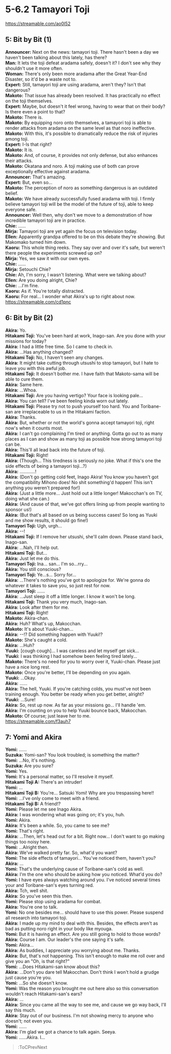 
5-6.2 Tamayori Toji
===================
https://streamable.com/ao0l52

  

## 5: Bit by Bit (1\)
**Announcer:** Next on the news: tamayori toji\. There hasn't been a day we haven't been talking about this lately, has there\?  
**Man:** It lets the toji defeat aradama safely, doesn't it\? I don't see why they shouldn't use it more often\.  
**Woman:** There's only been more aradama after the Great Year-End Disaster, so it'd be a waste not to\.  
**Expert:** Still, tamayori toji are using aradama, aren't they\? Isn't that dangerous\?  
**Makoto:** That issue has already been resolved\. It has practically no effect on the toji themselves\.  
**Expert:** Maybe, but doesn't it feel wrong, having to wear that on their body\? Is there even a point to that\?  
**Makoto:** There is\.  
**Makoto:** By equipping noro onto themselves, a tamayori toji is able to render attacks from aradama on the same level as that noro ineffective\.  
**Makoto:** With this, it's possible to dramatically reduce the risk of injuries among toji\.  
**Expert:** I-Is that right\?  
**Makoto:** It is\.  
**Makoto:** And, of course, it provides not only defense, but also enhances their attacks\.  
**Makoto:** Okatana and noro\. A toji making use of both can prove exceptionally effective against aradama\.  
**Announcer:** That's amazing\.  
**Expert:** But, even so\.\.\.  
**Makoto:** The perception of noro as something dangerous is an outdated belief\.  
**Makoto:** We have already successfully fused aradama with toji\. I firmly believe tamayori toji will be the model of the future of toji, able to keep everyone safe\.  
**Announcer:** Well then, why don't we move to a demonstration of how incredible tamayori toji are in practice\.  
**Chie:** \.\.\.\.\.\.  
**Mirja:** Tamayori toji are yet again the focus on television today\.  
**Ellen:** Apparently grandpa offered to be on this debate they're showing\. But Makomako turned him down\.  
**Kaoru:** This whole thing reeks\. They say over and over it's safe, but weren't there people the experiments screwed up on\?  
**Mirja:** Yes, we saw it with our own eyes\.  
**Chie:** \.\.\.\.\.\.  
**Mirja:** Setouchi Chie\?  
**Chie:** Ah, I'm sorry, I wasn't listening\. What were we talking about\?  
**Ellen:** Are you doing alright, Chie\?  
**Chie:** \.\.\.I'm fine\.  
**Kaoru:** As if\. You're totally distracted\.  
**Kaoru:** For real\.\.\. I wonder what Akira's up to right about now\.  
https://streamable.com/cd1pnc

  

## 6: Bit by Bit (2\)
**Akira:** Yo\.  
**Hitakami Toji:** You've been hard at work, Inago-san\. Are you done with your missions for today\?  
**Akira:** I had a little free time\. So I came to check in\.  
**Akira:** \.\.\.Has anything changed\?  
**Hitakami Toji:** No, I haven't seen any changes\.  
**Akira:** It might take cutting through utsushi to stop tamayori, but I hate to leave you with this awful job\.  
**Hitakami Toji:** It doesn't bother me\. I have faith that Makoto-sama will be able to cure them\.  
**Akira:** Same here\.  
**Akira:** \.\.\.Whoa\.  
**Hitakami Toji:** Are you having vertigo\? Your face is looking pale\.\.\.  
**Akira:** You can tell\? I've been feeling kinda worn out lately\.  
**Hitakami Toji:** Please try not to push yourself too hard\. You and Toribane-san are irreplaceable to us in the Hitakami faction\.  
**Akira:** Thanks\.  
**Akira:** But, whether or not the world's gonna accept tamayori toji, right now's when it counts most\.  
**Akira:** I can't go complaining I'm tired or anything\. Gotta go out to as many places as I can and show as many toji as possible how strong tamayori toji can be\.  
**Akira:** This'll all lead back into the future of toji\.  
**Hitakami Toji:** Right\!  
**Akira:** (Though\.\.\. This tiredness is seriously no joke\. What if this's one the side effects of being a tamayori toji\.\.\.\?\)  
**Akira:** \.\.\.\.\.\.\.\.\.\.\.\.\!  
**Akira:** (Don't go getting cold feet, Inago Akira\! You know you haven't got the compatibility Mihono does\! No shit something'd happen\! This isn't anything you weren't prepared for\!\)  
**Akira:** (Just a little more\.\.\. Just hold out a little longer\! Makocchan's on TV, doing what she can\.\)  
**Akira:** (And cause of that, we've got offers lining up from people wanting to sponsor us\!\)  
**Akira:** (But that's all based on us being success cases\! So long as Yuuki and me show results, it should go fine\!\)  
**Tamayori Toji:** Ugh, urgh\.\.\.  
**Akira:** --\!  
**Hitakami Toji:** If I remove her utsushi, she'll calm down\. Please stand back, Inago-san\.  
**Akira:** \.\.\.Nah, I'll help out\.  
**Hitakami Toji:** But\.\.\.  
**Akira:** Just let me do this\.  
**Tamayori Toji:** Ina\.\.\. san\.\.\. I'm so\.\.\.rry\.\.\.  
**Akira:** You still conscious\?  
**Tamayori Toji:** Ye\.\.\.s\.\.\. Sorry for\.\.\.  
**Akira:** \.\.\.There's nothing you've got to apologize for\. We're gonna do whatever it takes to save you, so just rest for now\.  
**Tamayori Toji:** \.\.\.\.\.\.  
**Akira:** \.\.\.Just sleep it off a little longer\. I know it won't be long\.  
**Hitakami Toji:** Thank you very much, Inago-san\.  
**Akira:** Look after them for me\.  
**Hitakami Toji:** Right\!  
**Makoto:** Akira-chan\.  
**Akira:** Huh\? What's up, Makocchan\.  
**Makoto:** It's about Yuuki-chan\.\.\.  
**Akira:** --\!\? Did something happen with Yuuki\!\?  
**Makoto:** She's caught a cold\.  
**Akira:** \.\.\.Huh\?  
**Yuuki:** [cough cough\]\.\.\. I was careless and let myself get sick\.\.\.  
**Yuuki:** I was thinking I had somehow been feeling tired lately\.\.\.  
**Makoto:** There's no need for you to worry over it, Yuuki-chan\. Please just have a nice long rest\.  
**Makoto:** Once you're better, I'll be depending on you again\.  
**Yuuki:** \.\.\.Okay\.  
**Akira:** \.\.\.\.\.\.  
**Akira:** The hell, Yuuki\. If you're catching colds, you must've not been training enough\. You better be ready when you get better, alright\?  
**Yuuki:** \.\.\.Sure\!  
**Akira:** So, rest up now\. As far as your missions go\.\.\. I'll handle 'em\.  
**Akira:** I'm counting on you to help Yuuki bounce back, Makocchan\.  
**Makoto:** Of course; just leave her to me\.  
https://streamable.com/f3auh7

  

## 7: Yomi and Akira
**Yomi:** \.\.\.\.\.\.  
**Suzuka:** Yomi-san\? You look troubled; is something the matter\?  
**Yomi:** \.\.\.No, it's nothing\.  
**Suzuka:** Are you sure\?  
**Yomi:** Yes\.  
**Yomi:** It's a personal matter, so I'll resolve it myself\.  
**Hitakami Toji A:** There's an intruder\!  
**Yomi:** \.\.\.  
**Hitakami Toji B:** You're\.\.\. Satsuki Yomi\! Why are you trespassing here\!\!  
**Yomi:** \.\.\.I've only come to meet with a friend\.  
**Hitakami Toji B:** A friend\!\?  
**Yomi:** Please let me see Inago Akira\.  
**Akira:** I was wondering what was going on; it's you, huh\.  
**Yomi:** Akira\.  
**Akira:** It's been a while\. So, you came to see me\?  
**Yomi:** That's right\.  
**Akira:** \.\.\.Then, let's head out for a bit\. Right now\.\.\. I don't want to go making things too noisy here\.  
**Yomi:** \.\.\.Alright then\.  
**Akira:** We've walked pretty far\. So, what'd you want\?  
**Yomi:** The side effects of tamayori\.\.\. You've noticed them, haven't you\?  
**Akira:** \.\.\.  
**Yomi:** That's the underlying cause of Toribane-san's cold as well\.  
**Akira:** I'm the one who should be asking how you noticed\. What'd you do\?  
**Yomi:** I have eyes always watching around you\. I've noticed several times your and Toribane-san's eyes turning red\.  
**Akira:** Tch, well shit\.  
**Akira:** So you've seen this then\.  
**Yomi:** Please stop using aradama for combat\.  
**Akira:** You're one to talk\.  
**Yomi:** No one besides me\.\.\. should have to use this power\. Please suspend all research into tamayori toji\.  
**Akira:** I made up my mind to deal with this\. Besides, the effects aren't as bad as putting noro right in your body like myouga\.  
**Yomi:** But it is having an effect\. Are you still going to hold to those words\?  
**Akira:** Course I am\. Our leader's the one saying it's safe\.  
**Yomi:** Akira\.\.\.  
**Akira:** As buddies, I appreciate you worrying about me\. Thanks\.  
**Akira:** But, that's not happening\. This isn't enough to make me roll over and give you an \"Oh, is that right\?\"  
**Yomi:** \.\.\.Does Hitakami-san know about this\?  
**Akira:** \.\.\.Don't you dare tell Makocchan\. Don't think I won't hold a grudge just cause you're you\.  
**Yomi:** \.\.\.So she doesn't know\.  
**Yomi:** Was the reason you brought me out here also so this conversation wouldn't reach Hitakami-san's ears\?  
**Akira:** \.\.\.  
**Akira:** Since you came all the way to see me, and cause we go way back, I'll say this much\.  
**Akira:** Stay out of our business\. I'm not showing mercy to anyone who doesn't; not even you\.  
**Yomi:** \.\.\.\.\.\.  
**Akira:** I'm glad we got a chance to talk again\. Seeya\.  
**Yomi:** \.\.\.\.\.\.Akira\. I\.\.\.  
> :ToCPrevNext
